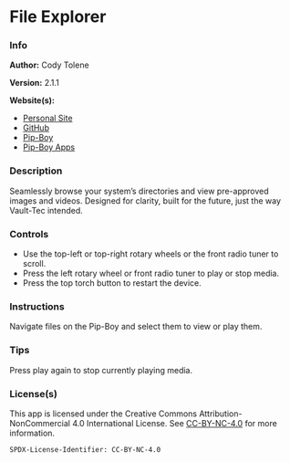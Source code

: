 # File Explorer

### Info

**Author:** Cody Tolene

**Version:** 2.1.1

**Website(s):**

- [Personal Site](https://www.CodyTolene.com)
- [GitHub](https://github.com/CodyTolene)
- [Pip-Boy](https://www.Pip-Boy.com)
- [Pip-Boy Apps](https://github.com/CodyTolene/pip-boy-apps)

### Description

Seamlessly browse your system’s directories and view pre-approved images and
videos. Designed for clarity, built for the future, just the way Vault-Tec
intended.

### Controls

- Use the top-left or top-right rotary wheels or the front radio tuner to
  scroll.
- Press the left rotary wheel or front radio tuner to play or stop media.
- Press the top torch button to restart the device.

### Instructions

Navigate files on the Pip-Boy and select them to view or play them.

### Tips

Press play again to stop currently playing media.

### License(s)

This app is licensed under the Creative Commons Attribution-NonCommercial 4.0
International License. See
[CC-BY-NC-4.0](https://creativecommons.org/licenses/by-nc/4.0/) for more
information.

`SPDX-License-Identifier: CC-BY-NC-4.0`
